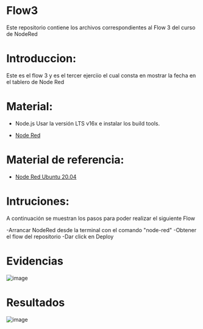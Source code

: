 # Flow3
Este repositorio contiene los archivos correspondientes al Flow 3 del curso de NodeRed

# Introduccion:
Este es el flow 3 y es el tercer ejerciio el cual consta en mostrar la fecha en el tablero de Node Red 

# Material:
- Node.js Usar la versión LTS v16x e instalar los build tools.

- [Node Red](https://nodered.org/docs/getting-started/local)

# Material de referencia:
- [Node Red Ubuntu 20.04](https://edu.codigoiot.com/enrol/index.php?id=817)

# Intruciones: 
A continuación se muestran los pasos para poder realizar el siguiente Flow

-Arrancar NodeRed desde la terminal con el comando "node-red"
-Obtener el flow del repositorio 
-Dar click en Deploy

# Evidencias
![image](https://user-images.githubusercontent.com/111294967/187531991-63223fef-8fd8-4ccc-a817-7eb70fb9dd24.png)



# Resultados
![image](https://user-images.githubusercontent.com/111294967/187531865-8ec14f45-218c-4634-b0d8-16e14768cee8.png)

